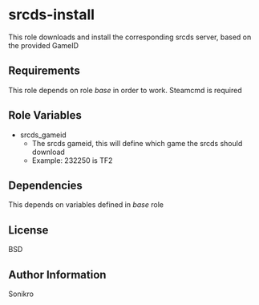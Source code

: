 srcds-install
=========

This role downloads and install the corresponding srcds server, based on the provided GameID

Requirements
------------
This role depends on role *base* in order to work. Steamcmd is required

Role Variables
--------------

- srcds_gameid
  - The srcds gameid, this will define which game the srcds should download
  - Example: 232250 is TF2


Dependencies
------------

This depends on variables defined in *base* role

License
-------

BSD

Author Information
------------------

Sonikro